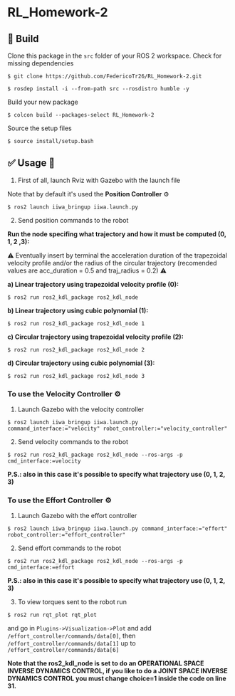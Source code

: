 # RL_Homework-2

## :hammer: Build

Clone this package in the `src` folder of your ROS 2 workspace. Check for missing dependencies
```
$ git clone https://github.com/FedericoTr26/RL_Homework-2.git
```
```
$ rosdep install -i --from-path src --rosdistro humble -y
```
Build your new package

```
$ colcon build --packages-select RL_Homework-2
```
Source the setup files

```
$ source install/setup.bash
```
## :white_check_mark: Usage 🤖
1. First of all, launch Rviz with Gazebo with the launch file

Note that by default it's used the ****Position Controller**** ⚙️
```
$ ros2 launch iiwa_bringup iiwa.launch.py
```
2. Send position commands to the robot
    
**Run the node specifing what trajectory and how it must be computed (0, 1, 2 ,3):**  

⚠️ Eventually insert by terminal the acceleration duration of the trapezoidal velocity profile and/or the radius of the circular trajectory 
(recomended values are acc_duration = 0.5 and traj_radius = 0.2) ⚠️ 
  
**a) Linear trajectory using trapezoidal velocity profile (0):**  
```
$ ros2 run ros2_kdl_package ros2_kdl_node
```
**b) Linear trajectory using cubic polynomial (1):** 
```
$ ros2 run ros2_kdl_package ros2_kdl_node 1
```
**c) Circular trajectory using trapezoidal velocity profile (2):** 
```
$ ros2 run ros2_kdl_package ros2_kdl_node 2
```
**d) Circular trajectory using cubic polynomial (3):**  
```
$ ros2 run ros2_kdl_package ros2_kdl_node 3
```

### To use the Velocity Controller ⚙️
1. Launch Gazebo with the velocity controller
```
$ ros2 launch iiwa_bringup iiwa.launch.py command_interface:="velocity" robot_controller:="velocity_controller"
```
2. Send velocity commands to the robot
```
$ ros2 run ros2_kdl_package ros2_kdl_node --ros-args -p cmd_interface:=velocity
```
**P.S.: also in this case it's possible to specify what trajectory use (0, 1, 2, 3)**   

### To use the Effort Controller ⚙️
1. Launch Gazebo with the effort controller
 ```  
$ ros2 launch iiwa_bringup iiwa.launch.py command_interface:="effort" robot_controller:="effort_controller" 
```
2. Send effort commands to the robot

```
$ ros2 run ros2_kdl_package ros2_kdl_node --ros-args -p cmd_interface:=effort
```
**P.S.: also in this case it's possible to specify what trajectory use (0, 1, 2, 3)**   

3. To view torques sent to the robot run 
```
$ ros2 run rqt_plot rqt_plot
```
and go in `Plugins->Visualization->Plot` and add `/effort_controller/commands/data[0]`, then `/effort_controller/commands/data[1]` up to `/effort_controller/commands/data[6]`
 
**Note that the ros2_kdl_node is set to do an OPERATIONAL SPACE INVERSE DYNAMICS CONTROL, if you like to do a JOINT SPACE INVERSE DYNAMICS CONTROL you must change choice=1 inside the code on line 31.**

